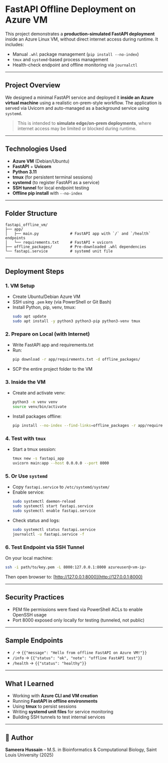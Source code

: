 # FastAPI Offline Deployment on Azure VM

This project demonstrates a **production-simulated FastAPI deployment** inside an Azure Linux VM, without direct internet access during runtime. It includes:
- Manual `.whl` package management (`pip install --no-index`)
- `tmux` and `systemd`-based process management
- Health-check endpoint and offline monitoring via `journalctl`

---

## Project Overview

We designed a minimal FastAPI service and deployed it **inside an Azure virtual machine** using a realistic on-prem-style workflow. The application is served via Uvicorn and auto-managed as a background service using `systemd`.

> This is intended to **simulate edge/on-prem deployments**, where internet access may be limited or blocked during runtime.

---

##  Technologies Used

- **Azure VM** (Debian/Ubuntu)
- **FastAPI** + **Uvicorn**
- **Python 3.11**
- **tmux** (for persistent terminal sessions)
- **systemd** (to register FastAPI as a service)
- **SSH tunnel** for local endpoint testing
- **Offline pip install** with `--no-index`

---

##  Folder Structure

```
fastapi_offline_vm/
├── app/
│   ├── main.py              # FastAPI app with `/` and `/health` endpoints
│   └── requirements.txt     # FastAPI + uvicorn
├── offline_packages/        # Pre-downloaded .whl dependencies
└── fastapi.service          # systemd unit file
```

---

##  Deployment Steps

###  1. VM Setup
- Create Ubuntu/Debian Azure VM
- SSH using `.pem` key (via PowerShell or Git Bash)
- Install Python, pip, venv, tmux:
  ```bash
  sudo apt update
  sudo apt install -y python3 python3-pip python3-venv tmux
  ```

###  2. Prepare on Local (with Internet)
- Write FastAPI app and requirements.txt
- Run:
  ```bash
  pip download -r app/requirements.txt -d offline_packages/
  ```
- SCP the entire project folder to the VM

###  3. Inside the VM
- Create and activate venv:
  ```bash
  python3 -m venv venv
  source venv/bin/activate
  ```
- Install packages offline:
  ```bash
  pip install --no-index --find-links=offline_packages -r app/requirements.txt
  ```

###  4. Test with `tmux`
- Start a tmux session:
  ```bash
  tmux new -s fastapi_app
  uvicorn main:app --host 0.0.0.0 --port 8000
  ```

###  5. Or Use `systemd`
- Copy `fastapi.service` to `/etc/systemd/system/`
- Enable service:
  ```bash
  sudo systemctl daemon-reload
  sudo systemctl start fastapi.service
  sudo systemctl enable fastapi.service
  ```
- Check status and logs:
  ```bash
  sudo systemctl status fastapi.service
  journalctl -u fastapi.service -f
  ```

###  6. Test Endpoint via SSH Tunnel
On your local machine:

```bash
ssh -i path/to/key.pem -L 8000:127.0.0.1:8000 azureuser@<vm-ip>
```

Then open browser to: [http://127.0.0.1:8000](http://127.0.0.1:8000)

---

##  Security Practices
- PEM file permissions were fixed via PowerShell ACLs to enable OpenSSH usage
- Port 8000 exposed only locally for testing (tunneled, not public)

---

##  Sample Endpoints

- `/` → `{{"message": "Hello from offline FastAPI on Azure VM!"}}`
- `/info` → `{{"status": "ok", "note": "offline FastAPI test"}}`
- `/health` → `{{"status": "healthy"}}`

---

##  What I Learned

- Working with **Azure CLI and VM creation**
- Running **FastAPI in offline environments**
- Using **tmux** to persist sessions
- Writing **systemd unit files** for service monitoring
- Building SSH tunnels to test internal services

---

## 🧠 Author

**Sameera Hussain** – M.S. in Bioinformatics & Computational Biology, Saint Louis University (2025)

